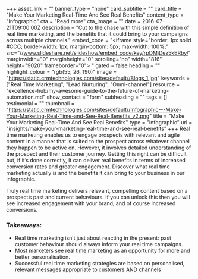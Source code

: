 +++
asset_link = ""
banner_type = "none"
card_subtitle = ""
card_title = "Make Your Marketing Real-Time And See Real Benefits"
content_type = "Infographic"
cta = "Read more"
cta_image = ""
date = 2016-07-21T09:00:00Z
description = "Cut to the chase with this simple definition of real time marketing, and the benefits that it could bring to your campaigns across multiple channels."
embed_code = "<iframe style=\"border: 1px solid #CCC; border-width: 1px; margin-bottom: 5px; max-width: 100%;\" src=\"//www.slideshare.net/slideshow/embed_code/key/rpDMjDez5kERby\" marginwidth=\"0\" marginheight=\"0\" scrolling=\"no\" width=\"816\" height=\"9020\" frameborder=\"0\"> </iframe>"
gated = false
heading = ""
highlight_colour = "rgb(55, 26, 190)"
image = "https://static.crmtechnologies.com/sites/default//Blogs_1.jpg"
keywords = ["Real Time Marketing", "Lead Nurturing", "Omni-channel"]
resource = "excellence-hub/my-awesome-guide-to-the-future-of-marketing-automation.md"
show_contact = "form"
subheading = ""
tags = []
testimonial = ""
thumbnail = "https://static.crmtechnologies.com/sites/default//Infographic---Make-Your-Marketing-Real-Time-and-See-Real-Benefits_v2.png"
title = "Make Your Marketing Real-Time And See Real Benefits"
type = "infographic"
url = "insights/make-your-marketing-real-time-and-see-real-benefits"
+++
Real time marketing enables us to engage prospects with relevant and agile content in a manner that is suited to the prospect across whatever channel they happen to be active on. However, it involves detailed understanding of the prospect and their customer journey. Getting this right can be difficult but, if it’s done correctly, it can deliver real benefits in terms of increased conversion rates and greater engagement. Discover what real time marketing actually is and the benefits it can bring to your business in our infographic.

Truly real time marketing delivers relevant, compelling content based on a prospect’s past and current behaviours. If you can unlock this then you will see increased engagement with your brand, and of course increased conversions.

### Takeaways:

* Real time marketing isn’t just about reacting in the present: past customer behaviour should always inform your real time campaigns.
* Most marketers see real time marketing as an opportunity for more and better personalisation.
* Successful real time marketing strategies are based on personalised, relevant messages appropriate to customers AND channels